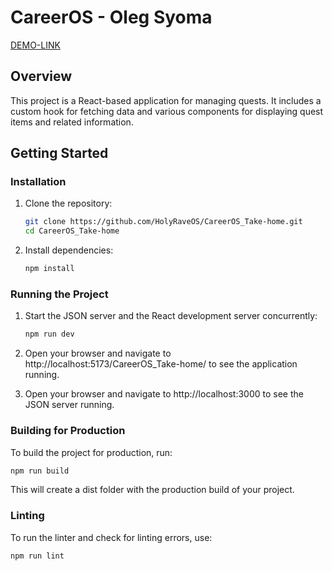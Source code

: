 # CareerOS - Oleg Syoma

[DEMO-LINK](https://holyraveos.github.io/CareerOS_Take-home/)

## Overview

This project is a React-based application for managing quests. It includes a custom hook for fetching data and various components for displaying quest items and related information.

## Getting Started

### Installation

1. Clone the repository:
   ```bash
   git clone https://github.com/HolyRaveOS/CareerOS_Take-home.git
   cd CareerOS_Take-home
   ```
2. Install dependencies:
   ```bash
   npm install
   ```

### Running the Project

1. Start the JSON server and the React development server concurrently:

   ```bash
   npm run dev
   ```

2. Open your browser and navigate to http://localhost:5173/CareerOS_Take-home/ to see the application running.

3. Open your browser and navigate to http://localhost:3000 to see the JSON server running.

### Building for Production

To build the project for production, run:

```bash
npm run build
```

This will create a dist folder with the production build of your project.

### Linting

To run the linter and check for linting errors, use:

```bash
npm run lint
```
